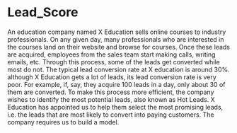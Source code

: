 # Lead_Score
An education company named X Education sells online courses to industry professionals. On any given day, many professionals who are interested in the courses land on their website and browse for courses. Once these leads are acquired, employees from the sales team start making calls, writing emails, etc. Through this process, some of the leads get converted while most do not. The typical lead conversion rate at X education is around 30%. although X Education gets a lot of leads, its lead conversion rate is very poor. For example, if, say, they acquire 100 leads in a day, only about 30 of them are converted. To make this process more efficient, the company wishes to identify the most potential leads, also known as Hot Leads. X Education has appointed us to help them select the most promising leads, i.e. the leads that are most likely to convert into paying customers. The company requires us to build a model.
